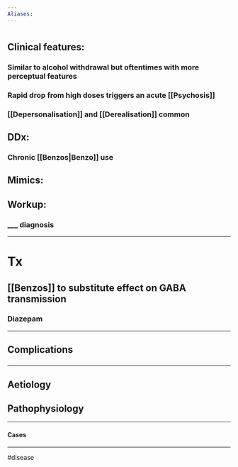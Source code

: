 ```yaml
---
Aliases:
---
```

# 
## Clinical features:
### Similar to alcohol withdrawal but oftentimes with more perceptual features
### Rapid drop from high doses triggers an acute [[Psychosis]]
### [[Depersonalisation]] and [[Derealisation]] common
### 
## DDx:
### Chronic [[Benzos|Benzo]] use
## Mimics:
###
## Workup:
### ___ diagnosis
---
# Tx
## [[Benzos]] to substitute effect on GABA transmission
### Diazepam

---
## Complications
###

---
## Aetiology
## Pathophysiology

---
#### Cases


---
#disease 